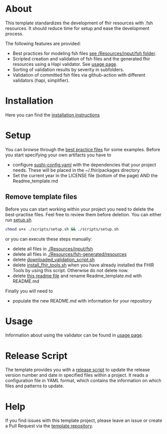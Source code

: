 # About
This template standardizes the development of fhir resources with .fsh resources. It should reduce time for setup and ease the development process.

The following features are provided:

* Best practices for modeling fsh files [see /Resources/input/fsh folder](./Resources/input/fsh).
* Scripted creation and validation of fsh files and the generated fhir resources using a Hapi validator. See [usage page](./USAGE.md).
* Sorting of validation results by severity in subfolders.
* Validation of committed fsh files via github-action with different validators (hapi, simplifier).
# Installation

Here you can find the [installation instructions](INSTALL.md)

# Setup
You can browse through the [best practice files](./Resources/input/fsh) for some examples. Before you start specifying your own artifacts you have to
* configure [sushi-config.yaml](./Resources/sushi-config.yaml) with the dependencies that your project needs. These will be placed in the ~/.fhir/packages directory
* Set the current year in the LICENSE file (bottom of the page) AND the Readme_template.md

## Remove template files
Before you can start working within your project you need to delete the best-practise files. Feel free to review them before deletion. You can either run [setup.sh](./scripts/setup.sh)

```bash
chmod u+x ./scripts/setup.sh && ./scripts/setup.sh
```
or you can execute these steps manually:
* delete all files in [./Resources/input/fsh](./Resources/input/fsh)
* delete all files in [./Resources/fsh-generated/resources](./Resources/fsh-generated/resources)
* delete [downloaded_validation_script.sh](./scripts/downloaded_validation_script.sh)
* delete [install_fhir_tools.sh](./scripts/install_fhir_tools.sh) when you have already installed the FHIR Tools by using this script. Otherwise do not delete now.
* delete [this readme file](./README.md) and rename Readme_template.md with README.md

Finally you will need to
* populate the new README.md with information for your repository

# Usage <a name = "usage"></a>
Information about using the validator can be found in [usage page](./USAGE.md).

# Release Script
The template provides you with a  [release script](./RELEASE_SCRIPT.md) to update the release version number and date in specified files within a project. It reads a configuration file in YAML format, which contains the information on which files and patterns to update.
# Help

If you find issues with this template project, please leave an issue or create a Pull Request via  the [template repository](https://github.com/gematik/spec-TemplateForSimplifierProjects).
